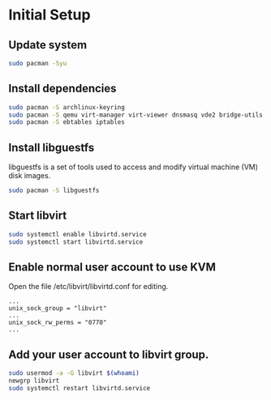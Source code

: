 # Initial Setup

## Update system

```sh
sudo pacman -Syu
```
## Install dependencies

```sh
sudo pacman -S archlinux-keyring
sudo pacman -S qemu virt-manager virt-viewer dnsmasq vde2 bridge-utils openbsd-netcat
sudo pacman -S ebtables iptables
```
 
## Install libguestfs
libguestfs is a set of tools used to access and modify virtual machine (VM) disk images.
```sh
sudo pacman -S libguestfs
```

## Start libvirt
```sh
sudo systemctl enable libvirtd.service
sudo systemctl start libvirtd.service
```

## Enable normal user account to use KVM
Open the file /etc/libvirt/libvirtd.conf for editing.
``` title="/etc/libvirt/libvirtd.conf"
...
unix_sock_group = "libvirt"
...
unix_sock_rw_perms = "0770"
...
```

## Add your user account to libvirt group.
```sh
sudo usermod -a -G libvirt $(whoami)
newgrp libvirt
sudo systemctl restart libvirtd.service
```
